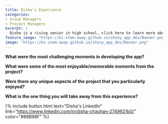 ```yaml
---
title: Disha's Experience
categories:
- Group Managers
- Project Managers
excerpt: |
  Disha is a rising senior in high school, click here to learn more about her experience as a participant in this project.|
feature_image: "https://bi-stem-away.github.io/shiny_app_dev/Banner.png"
image: "https://bi-stem-away.github.io/shiny_app_dev/Banner.png"
---
```


**What were the most challenging moments in developing the app?**



**What were some of the most enjoyable/memorable moments from the project?**



**Were there any unique aspects of the project that you particularly enjoyed?**




**What is the one thing you will take away from this experience?**


{% include button.html text="Disha's LinkedIn" link="https://www.linkedin.com/in/disha-chauhan-2749621b0/" color="#88B98F" %} 
